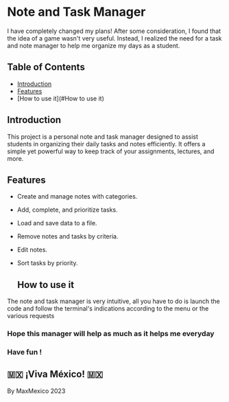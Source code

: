 # Note and Task Manager

I have completely changed my plans! After some consideration, I found that the idea of a game wasn't very useful. Instead, I realized the need for a task and note manager to help me organize my days as a student.

## Table of Contents
- [Introduction](#introduction)
- [Features](#features)
- [How to use it](#How to use it)

## Introduction

This project is a personal note and task manager designed to assist students in organizing their daily tasks and notes efficiently. It offers a simple yet powerful way to keep track of your assignments, lectures, and more.

## Features

- Create and manage notes with categories.
- Add, complete, and prioritize tasks.
- Load and save data to a file.
- Remove notes and tasks by criteria.
- Edit notes.
- Sort tasks by priority.

  ## How to use it

The note and task manager is very intuitive, all you have to do is launch the code and follow the terminal's indications according to the menu or the various requests

### Hope this manager will help as much as it helps me everyday 
### Have fun !
## 🇲🇽 ¡Viva México! 🇲🇽

By MaxMexico 
2023
